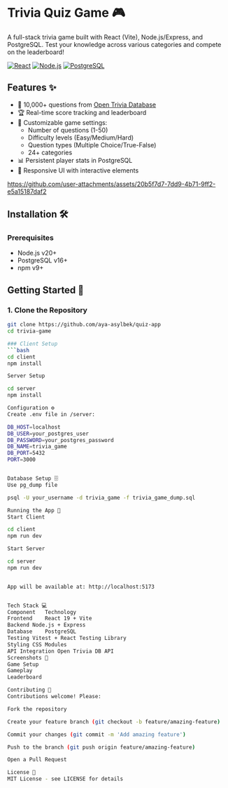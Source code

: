 # Trivia Quiz Game 🎮

A full-stack trivia game built with React (Vite), Node.js/Express, and PostgreSQL. Test your knowledge across various categories and compete on the leaderboard!

[![React](https://img.shields.io/badge/React-19.0-blue)](https://react.dev/)
[![Node.js](https://img.shields.io/badge/Node.js-20+-green)](https://nodejs.org/)
[![PostgreSQL](https://img.shields.io/badge/PostgreSQL-16+-blue)](https://www.postgresql.org/)

## Features ✨
- 🎯 10,000+ questions from [Open Trivia Database](https://opentdb.com/)
- 🏆 Real-time score tracking and leaderboard
- 🔧 Customizable game settings:
  - Number of questions (1-50)
  - Difficulty levels (Easy/Medium/Hard)
  - Question types (Multiple Choice/True-False)
  - 24+ categories
- 📊 Persistent player stats in PostgreSQL
- 🚀 Responsive UI with interactive elements


https://github.com/user-attachments/assets/20b5f7d7-7dd9-4b71-9ff2-e5a15187daf2


## Installation 🛠️

### Prerequisites
- Node.js v20+
- PostgreSQL v16+
- npm v9+



## Getting Started 🚦

### 1. Clone the Repository
```bash
git clone https://github.com/aya-asylbek/quiz-app
cd trivia-game

### Client Setup
```bash
cd client
npm install

Server Setup

cd server
npm install

Configuration ⚙️
Create .env file in /server:

DB_HOST=localhost
DB_USER=your_postgres_user
DB_PASSWORD=your_postgres_password
DB_NAME=trivia_game
DB_PORT=5432
PORT=3000


Database Setup 🗄️
Use pg_dump file 

psql -U your_username -d trivia_game -f trivia_game_dump.sql

Running the App 🚀
Start Client

cd client
npm run dev

Start Server

cd server
npm run dev


App will be available at: http://localhost:5173


Tech Stack 💻
Component	Technology
Frontend	React 19 + Vite
Backend	Node.js + Express
Database	PostgreSQL
Testing	Vitest + React Testing Library
Styling	CSS Modules
API Integration	Open Trivia DB API
Screenshots 📸
Game Setup
Gameplay
Leaderboard

Contributing 🤝
Contributions welcome! Please:

Fork the repository

Create your feature branch (git checkout -b feature/amazing-feature)

Commit your changes (git commit -m 'Add amazing feature')

Push to the branch (git push origin feature/amazing-feature)

Open a Pull Request

License 📄
MIT License - see LICENSE for details

